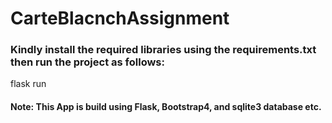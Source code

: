 # CarteBlacnchAssignment
### Kindly install the required libraries using the requirements.txt then run the project as follows:
flask run

#### Note: This App is build using Flask, Bootstrap4, and sqlite3 database etc.
